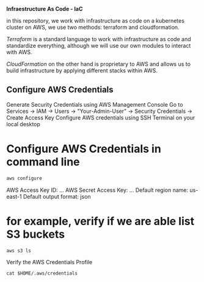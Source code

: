 **Infraestructure As Code - IaC**

in this repository, we work with infrastructure as code on a kubernetes cluster on AWS, we use two methods: terraform and cloudformation.

_Terraform_ is a standard language to work with infrastructure as code and standardize everything, although we will use our own modules to interact with AWS.

_CloudFormation_ on the other hand is proprietary to AWS and allows us to build infrastructure by applying different stacks within AWS.


## Configure AWS Credentials

Generate Security Credentials using AWS Management Console
Go to Services -> IAM -> Users -> "Your-Admin-User" -> Security Credentials -> Create Access Key
Configure AWS credentials using SSH Terminal on your local desktop

# Configure AWS Credentials in command line
```sh
aws configure
```
AWS Access Key ID:  ...
AWS Secret Access Key: ...
Default region name: us-east-1
Default output format: json

# for example, verify if we are able list S3 buckets 
```sh
aws s3 ls
```
Verify the AWS Credentials Profile
```
cat $HOME/.aws/credentials 
```